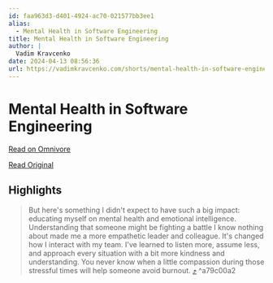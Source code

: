 ```yaml
---
id: faa963d3-d401-4924-ac70-021577bb3ee1
alias:
  - Mental Health in Software Engineering
title: Mental Health in Software Engineering
author: |
  Vadim Kravcenko
date: 2024-04-13 08:56:36
url: https://vadimkravcenko.com/shorts/mental-health-in-software-engineering/
---
```


# Mental Health in Software Engineering

[Read on Omnivore](https://omnivore.app/me/https-vadimkravcenko-com-shorts-mental-health-in-software-engine-18ed67545d7)

[Read Original](https://vadimkravcenko.com/shorts/mental-health-in-software-engineering/)

## Highlights

> But here's something I didn't expect to have such a big impact: educating myself on mental health and emotional intelligence. Understanding that someone might be fighting a battle I know nothing about made me a more empathetic leader and colleague. It's changed how I interact with my team. I've learned to listen more, assume less, and approach every situation with a bit more kindness and understanding. You never know when a little compassion during those stressful times will help someone avoid burnout. [⤴️](https://omnivore.app/me/https-vadimkravcenko-com-shorts-mental-health-in-software-engine-18ed67545d7#a79c00a2-b3b4-48af-8dcc-ccf43a1af3f3)  ^a79c00a2

